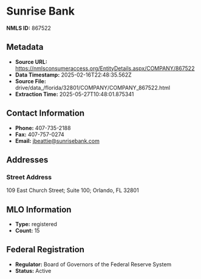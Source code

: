 # Sunrise Bank

**NMLS ID:** 867522

## Metadata
- **Source URL:** https://nmlsconsumeraccess.org/EntityDetails.aspx/COMPANY/867522
- **Data Timestamp:** 2025-02-16T22:48:35.562Z
- **Source File:** drive/data_/florida/32801/COMPANY/COMPANY_867522.html
- **Extraction Time:** 2025-05-27T10:48:01.875341

## Contact Information
- **Phone:** 407-735-2188
- **Fax:** 407-757-0274
- **Email:** jbeattie@sunrisebank.com

## Addresses
### Street Address
109 East Church Street; Suite 100; Orlando, FL 32801

## MLO Information
- **Type:** registered
- **Count:** 15

## Federal Registration
- **Regulator:** Board of Governors of the Federal Reserve System
- **Status:** Active
